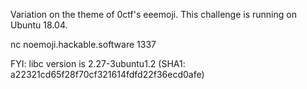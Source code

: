 Variation on the theme of 0ctf's eeemoji.
This challenge is running on Ubuntu 18.04.

nc noemoji.hackable.software 1337

FYI: libc version is 2.27-3ubuntu1.2 (SHA1: a22321cd65f28f70cf321614fdfd22f36ecd0afe)
